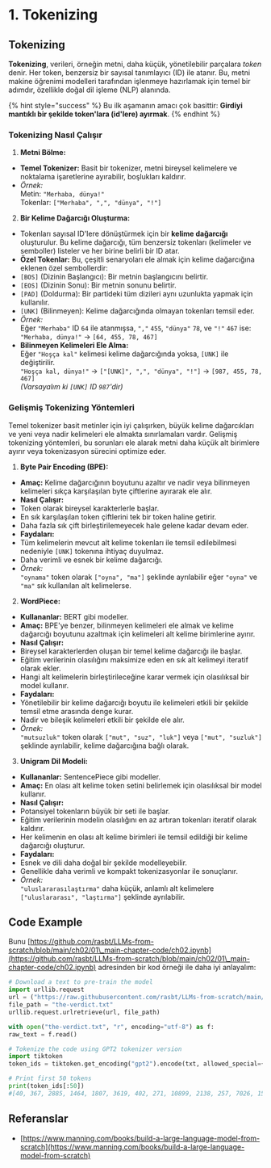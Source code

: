 # 1. Tokenizing

## Tokenizing

**Tokenizing**, verileri, örneğin metni, daha küçük, yönetilebilir parçalara _token_ denir. Her token, benzersiz bir sayısal tanımlayıcı (ID) ile atanır. Bu, metni makine öğrenimi modelleri tarafından işlenmeye hazırlamak için temel bir adımdır, özellikle doğal dil işleme (NLP) alanında.

{% hint style="success" %}
Bu ilk aşamanın amacı çok basittir: **Girdiyi mantıklı bir şekilde token'lara (id'lere) ayırmak**.
{% endhint %}

### **Tokenizing Nasıl Çalışır**

1. **Metni Bölme:**
* **Temel Tokenizer:** Basit bir tokenizer, metni bireysel kelimelere ve noktalama işaretlerine ayırabilir, boşlukları kaldırır.
* _Örnek:_\
Metin: `"Merhaba, dünya!"`\
Tokenlar: `["Merhaba", ",", "dünya", "!"]`
2. **Bir Kelime Dağarcığı Oluşturma:**
* Tokenları sayısal ID'lere dönüştürmek için bir **kelime dağarcığı** oluşturulur. Bu kelime dağarcığı, tüm benzersiz tokenları (kelimeler ve semboller) listeler ve her birine belirli bir ID atar.
* **Özel Tokenlar:** Bu, çeşitli senaryoları ele almak için kelime dağarcığına eklenen özel sembollerdir:
* `[BOS]` (Dizinin Başlangıcı): Bir metnin başlangıcını belirtir.
* `[EOS]` (Dizinin Sonu): Bir metnin sonunu belirtir.
* `[PAD]` (Doldurma): Bir partideki tüm dizileri aynı uzunlukta yapmak için kullanılır.
* `[UNK]` (Bilinmeyen): Kelime dağarcığında olmayan tokenları temsil eder.
* _Örnek:_\
Eğer `"Merhaba"` ID `64` ile atanmışsa, `","` `455`, `"dünya"` `78`, ve `"!"` `467` ise:\
`"Merhaba, dünya!"` → `[64, 455, 78, 467]`
* **Bilinmeyen Kelimeleri Ele Alma:**\
Eğer `"Hoşça kal"` kelimesi kelime dağarcığında yoksa, `[UNK]` ile değiştirilir.\
`"Hoşça kal, dünya!"` → `["[UNK]", ",", "dünya", "!"]` → `[987, 455, 78, 467]`\
_(Varsayalım ki `[UNK]` ID `987`'dir)_

### **Gelişmiş Tokenizing Yöntemleri**

Temel tokenizer basit metinler için iyi çalışırken, büyük kelime dağarcıkları ve yeni veya nadir kelimeleri ele almakta sınırlamaları vardır. Gelişmiş tokenizing yöntemleri, bu sorunları ele alarak metni daha küçük alt birimlere ayırır veya tokenizasyon sürecini optimize eder.

1. **Byte Pair Encoding (BPE):**
* **Amaç:** Kelime dağarcığının boyutunu azaltır ve nadir veya bilinmeyen kelimeleri sıkça karşılaşılan byte çiftlerine ayırarak ele alır.
* **Nasıl Çalışır:**
* Token olarak bireysel karakterlerle başlar.
* En sık karşılaşılan token çiftlerini tek bir token haline getirir.
* Daha fazla sık çift birleştirilemeyecek hale gelene kadar devam eder.
* **Faydaları:**
* Tüm kelimelerin mevcut alt kelime tokenları ile temsil edilebilmesi nedeniyle `[UNK]` tokenına ihtiyaç duyulmaz.
* Daha verimli ve esnek bir kelime dağarcığı.
* _Örnek:_\
`"oynama"` token olarak `["oyna", "ma"]` şeklinde ayrılabilir eğer `"oyna"` ve `"ma"` sık kullanılan alt kelimelerse.
2. **WordPiece:**
* **Kullananlar:** BERT gibi modeller.
* **Amaç:** BPE'ye benzer, bilinmeyen kelimeleri ele almak ve kelime dağarcığı boyutunu azaltmak için kelimeleri alt kelime birimlerine ayırır.
* **Nasıl Çalışır:**
* Bireysel karakterlerden oluşan bir temel kelime dağarcığı ile başlar.
* Eğitim verilerinin olasılığını maksimize eden en sık alt kelimeyi iteratif olarak ekler.
* Hangi alt kelimelerin birleştirileceğine karar vermek için olasılıksal bir model kullanır.
* **Faydaları:**
* Yönetilebilir bir kelime dağarcığı boyutu ile kelimeleri etkili bir şekilde temsil etme arasında denge kurar.
* Nadir ve bileşik kelimeleri etkili bir şekilde ele alır.
* _Örnek:_\
`"mutsuzluk"` token olarak `["mut", "suz", "luk"]` veya `["mut", "suzluk"]` şeklinde ayrılabilir, kelime dağarcığına bağlı olarak.
3. **Unigram Dil Modeli:**
* **Kullananlar:** SentencePiece gibi modeller.
* **Amaç:** En olası alt kelime token setini belirlemek için olasılıksal bir model kullanır.
* **Nasıl Çalışır:**
* Potansiyel tokenların büyük bir seti ile başlar.
* Eğitim verilerinin modelin olasılığını en az artıran tokenları iteratif olarak kaldırır.
* Her kelimenin en olası alt kelime birimleri ile temsil edildiği bir kelime dağarcığı oluşturur.
* **Faydaları:**
* Esnek ve dili daha doğal bir şekilde modelleyebilir.
* Genellikle daha verimli ve kompakt tokenizasyonlar ile sonuçlanır.
* _Örnek:_\
`"uluslararasılaştırma"` daha küçük, anlamlı alt kelimelere `["uluslararası", "laştırma"]` şeklinde ayrılabilir.

## Code Example

Bunu [https://github.com/rasbt/LLMs-from-scratch/blob/main/ch02/01\_main-chapter-code/ch02.ipynb](https://github.com/rasbt/LLMs-from-scratch/blob/main/ch02/01\_main-chapter-code/ch02.ipynb) adresinden bir kod örneği ile daha iyi anlayalım:
```python
# Download a text to pre-train the model
import urllib.request
url = ("https://raw.githubusercontent.com/rasbt/LLMs-from-scratch/main/ch02/01_main-chapter-code/the-verdict.txt")
file_path = "the-verdict.txt"
urllib.request.urlretrieve(url, file_path)

with open("the-verdict.txt", "r", encoding="utf-8") as f:
raw_text = f.read()

# Tokenize the code using GPT2 tokenizer version
import tiktoken
token_ids = tiktoken.get_encoding("gpt2").encode(txt, allowed_special={"[EOS]"}) # Allow the user of the tag "[EOS]"

# Print first 50 tokens
print(token_ids[:50])
#[40, 367, 2885, 1464, 1807, 3619, 402, 271, 10899, 2138, 257, 7026, 15632, 438, 2016, 257, 922, 5891, 1576, 438, 568, 340, 373, 645, 1049, 5975, 284, 502, 284, 3285, 326, 11, 287, 262, 6001, 286, 465, 13476, 11, 339, 550, 5710, 465, 12036, 11, 6405, 257, 5527, 27075, 11]
```
## Referanslar

* [https://www.manning.com/books/build-a-large-language-model-from-scratch](https://www.manning.com/books/build-a-large-language-model-from-scratch)
